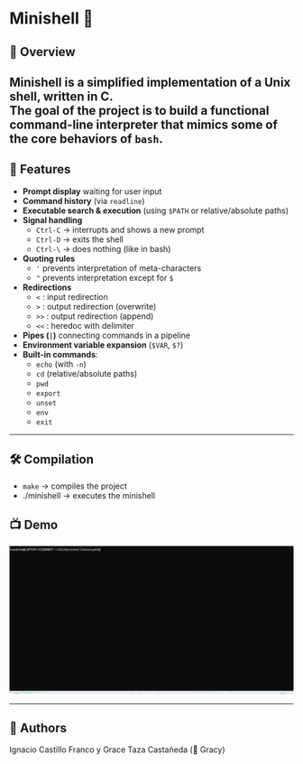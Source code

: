 # Minishell 🐚

## 📖 Overview  
Minishell is a simplified implementation of a Unix shell, written in C.  
The goal of the project is to build a functional command-line interpreter that mimics some of the core behaviors of `bash`.  
---

## 🚀 Features  

- **Prompt display** waiting for user input  
- **Command history** (via `readline`)  
- **Executable search & execution** (using `$PATH` or relative/absolute paths)  
- **Signal handling**  
  - `Ctrl-C` → interrupts and shows a new prompt  
  - `Ctrl-D` → exits the shell  
  - `Ctrl-\` → does nothing (like in bash)  
- **Quoting rules**  
  - `'` prevents interpretation of meta-characters  
  - `"` prevents interpretation except for `$`  
- **Redirections**  
  - `<` : input redirection  
  - `>` : output redirection (overwrite)  
  - `>>` : output redirection (append)  
  - `<<` : heredoc with delimiter  
- **Pipes (`|`)** connecting commands in a pipeline  
- **Environment variable expansion** (`$VAR`, `$?`)  
- **Built-in commands**:  
  - `echo` (with `-n`)  
  - `cd` (relative/absolute paths)  
  - `pwd`  
  - `export`  
  - `unset`  
  - `env`  
  - `exit`  

---

## 🛠️ Compilation  

- `make` → compiles the project  
- ./minishell  → executes the minishell 

## 📺 Demo

![Demo](demo.gif)

---

## 👤 Authors

 Ignacio Castillo Franco y Grace Taza Castañeda (🐙 Gracy)

